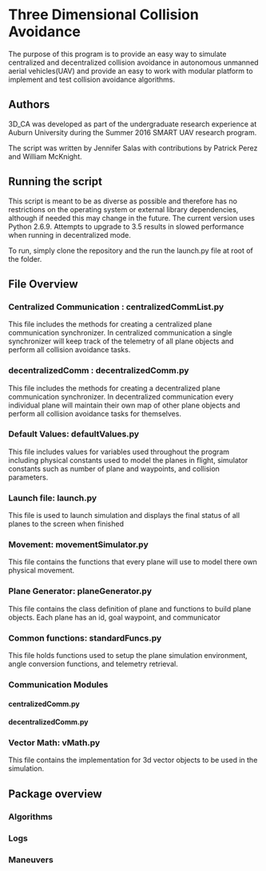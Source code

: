 # Three Dimensional Collision Avoidance

The purpose of this program is to provide an easy way to simulate centralized and decentralized collision avoidance in autonomous unmanned aerial vehicles(UAV) and provide an easy to work with modular platform to implement and test collision avoidance algorithms.

## Authors
3D_CA was developed as part of the undergraduate research experience at Auburn University during the Summer 2016 SMART UAV research program.

The script was written by Jennifer Salas with contributions by Patrick Perez and William McKnight.

## Running the script
This script is meant to be as diverse as possible and therefore has no restrictions on the operating system or external library dependencies, although if needed this may change in the future. The current version uses Python 2.6.9. Attempts to upgrade to 3.5 results in slowed performance when running in decentralized mode.

To run, simply clone the repository and the run the launch.py file at root of the folder.

## File Overview

### Centralized Communication : centralizedCommList.py
This file includes the methods for creating a centralized plane communication synchronizer. In centralized communication a single synchronizer will keep track of the telemetry of all plane objects and perform all collision avoidance tasks.

### decentralizedComm : decentralizedComm.py
This file includes the methods for creating a decentralized plane communication synchronizer. In decentralized communication every individual plane will maintain their own map of other plane objects and perform all collision avoidance tasks for themselves.

### Default Values: defaultValues.py
This file includes values for variables used throughout the program including physical constants used to model the planes in flight, simulator constants  such as number of plane and waypoints, and collision parameters.

### Launch file: launch.py
This file is used to launch simulation and displays the final status of all planes to the screen when finished

### Movement: movementSimulator.py
This file contains the functions that every plane will use to model there own physical movement.

### Plane Generator: planeGenerator.py
This file contains the class definition of plane and functions to build plane objects. Each plane has an id, goal waypoint, and communicator

### Common functions: standardFuncs.py
This file holds functions used to setup the plane simulation environment, angle conversion functions, and telemetry retrieval.

### Communication Modules

#### centralizedComm.py


#### decentralizedComm.py


### Vector Math: vMath.py
This file contains the implementation for 3d vector objects to be used in the simulation.

## Package overview

### Algorithms

### Logs

### Maneuvers
